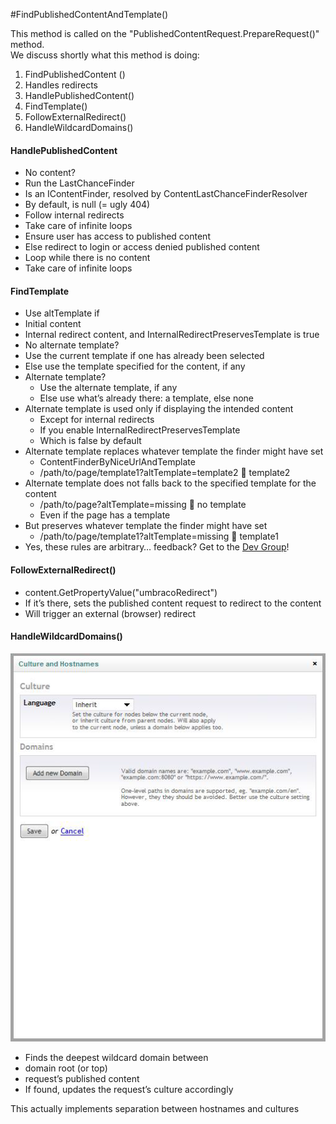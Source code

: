 #FindPublishedContentAndTemplate()

This method is called on the "PublishedContentRequest.PrepareRequest()" method.  
We discuss shortly what this method is doing:

1. FindPublishedContent ()
2. Handles redirects
3. HandlePublishedContent()
4. FindTemplate()
5. FollowExternalRedirect()
6. HandleWildcardDomains()

#### HandlePublishedContent
- No content?
 - Run the LastChanceFinder
 - Is an IContentFinder, resolved by ContentLastChanceFinderResolver
 - By default, is null (= ugly 404)
- Follow internal redirects
 - Take care of infinite loops
- Ensure user has access to published content
 - Else redirect to login or access denied published content
- Loop while there is no content
 - Take care of infinite loops

#### FindTemplate
- Use altTemplate if
 - Initial content
 - Internal redirect content, and InternalRedirectPreservesTemplate is true
- No alternate template?
 - Use the current template if one has already been selected
 - Else use the template specified for the content, if any
- Alternate template?
  - Use the alternate template, if any
  - Else use what’s already there: a template, else none
- Alternate template is used only if displaying the intended content
  - Except for internal redirects
  - If you enable InternalRedirectPreservesTemplate
  - Which is false by default
- Alternate template replaces whatever template the finder might have set
  - ContentFinderByNiceUrlAndTemplate
  - /path/to/page/template1?altTemplate=template2  template2
- Alternate template does not falls back to the specified template for the content
  - /path/to/page?altTemplate=missing  no template
  - Even if the page has a template
- But preserves whatever template the finder might have set
  - /path/to/page/template1?altTemplate=missing  template1
- Yes, these rules are arbitrary… feedback?  Get to the [Dev Group](https://groups.google.com/forum/#!forum/umbraco-dev)!

#### FollowExternalRedirect()
- content.GetPropertyValue<string>("umbracoRedirect")
- If it’s there, sets the published content request to redirect to the content
- Will trigger an external (browser) redirect

#### HandleWildcardDomains()

![](images/culture-and-hostnames.png)

- Finds the deepest wildcard domain between
 - domain root (or top)
 - request’s published content
- If found, updates the request’s culture accordingly

This actually implements separation between hostnames and cultures
